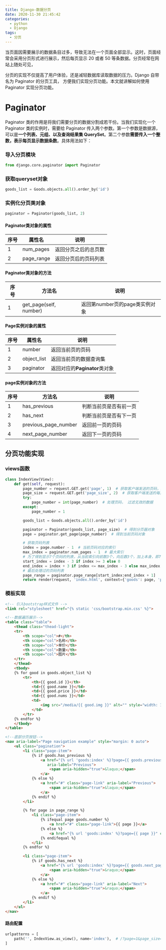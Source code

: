 ```yaml
---
title: Django-数据分页
date: 2020-11-30 21:45:42
categories:
  - python
  - Django
tags:
  - 分页
---
```


当页面因需要展示的数据条目过多，导致无法在一个页面全部显示。这时，页面经常会采用分页形式进行展示，然后每页显示 20 或者 50 等条数据。分页经常在网站上随处可见，

分页的实现不仅提高了用户体验，还是减轻数据库读取数据的压力。Django 自带名为 Paginator 的分页工具， 方便我们实现分页功能。本文就讲解如何使用 Paginator 实现分页功能。

# Paginator

Paginator 类的作用是将我们需要分页的数据分割成若干份。当我们实现化一个 Paginator 类的实例时，需要给 Paginator 传入两个参数。第一个参数是数据源，可以是**一个列表、元组、以及查询结果集 QuerySet**。第二个参数**需要传入一个整数，表示每页显示数据条数**。具体用法如下：

### 导入分页模块

```python
from django.core.paginator import Paginator
```

### 获取queryset对象

```python
goods_list = Goods.objects.all().order_by('id')
```

### 实例化分页类对象

```python
paginator = Paginator(goods_list, 2)
```

#### Paginator类对象的属性

| 序号 | 属性名     | 说明                 |
| ---- | ---------- | -------------------- |
| 1    | num_pages  | 返回分页之后的总页数 |
| 2    | page_range | 返回分页后的页码列表 |

#### Paginator类对象的方法

| 序号 | 方法名                 | 说明                           |
| ---- | ---------------------- | ------------------------------ |
| 1    | get_page(self, number) | 返回第number页的page类实例对象 |

#### Page实例对象的属性

| 序号 | 属性名      | 说明                          |
| ---- | ----------- | ----------------------------- |
| 1    | number      | 返回当前页的页码              |
| 2    | object_list | 返回当前页的数据查询集        |
| 3    | paginator   | 返回对应的**Paginator**类对象 |

#### page实例对象的方法

| 序号 | 方法名               | 说明                   |
| ---- | -------------------- | ---------------------- |
| 1    | has_previous         | 判断当前页是否有前一页 |
| 2    | has_next             | 判断当前页是否有下一页 |
| 3    | previous_page_number | 返回前一页的页码       |
| 4    | next_page_number     | 返回下一页的页码       |

## 分页功能实现

### views函数

```python
class IndexView(View):
    def get(self, request):
        page_number = request.GET.get('page', 1)  # 获取客户端发送的页码，默认为1
        page_size = request.GET.get('page_size', 2)  # 获取客户端发送的每页数量，默认为1
        try:
            page_number = int(page_number)  # 处理页码， 过滤无效的数据
        except:
            page_number = 1

        goods_list = Goods.objects.all().order_by('id')

        paginator = Paginator(goods_list, page_size)  # 得到分页器对象
        page = paginator.get_page(page_number)  # 得到当前页码对象

        # 获取页码列表
        index = page.number - 1  # 当前页码对应的索引
        max_index = paginator.num_pages - 1  # 最大索引
        # 为了得到显示7个页码的列表，从当前索引向前数3个，向后数3个，加上本身，即7个页码
        start_index = index - 3 if index >= 3 else 0
        end_index = index + 3 if index <= max_index - 3 else max_index
        # 最后处理过的页码列表
        page_range = paginator.page_range[start_index:end_index + 1]
        return render(request, 'index.html', context={'goods': page, 'page_range': page_range})

```

### 模板实现

```html
<!-- 引入bootstrap样式文件 -->
<link rel="stylesheet" href="{% static 'css/bootstrap.min.css' %}">

<!--数据遍历展示-->
<table class="table">
    <thead class="thead-light">
    <tr>
        <th scope="col">#</th>
        <th scope="col">名称</th>
        <th scope="col">单价</th>
        <th scope="col">数量</th>
        <th scope="col">图片</th>
    </tr>
    </thead>
    <tbody>
    {% for good in goods.object_list %}
        <tr>
            <th>{{ good.id }}</th>
            <td>{{ good.name }}</td>
            <td>{{ good.price }}</td>
            <td>{{ good.nums }}</td>
            <td>
                <img src="/media/{{ good.img }}" alt="" style="width: 100px;height: 130px">
            </td>
        </tr>
    {% endfor %}
    </tbody>
</table>

<!--底部分页按钮-->
<nav aria-label="Page navigation example" style="margin: 0 auto">
    <ul class="pagination">
        <li class="page-item">
            {% if goods.has_previous %}
                <a href="{% url 'goods:index' %}?page={{ goods.previous_page_number }}" class="page-link"
                   aria-label="Previous">
                    <span aria-hidden="true">&laquo;</span>
                </a>
            {% else %}
                <a href="#" class="page-link" aria-label="Previous">
                    <span aria-hidden="true">&laquo;</span>
                </a>
            {% endif %}
        </li>

        {% for page in page_range %}
            <li class="page-item">
                {% ifequal page goods.number %}
                    <a href="#" class="page-link">{{ page }}</a>
                {% else %}
                    <a href="{% url 'goods:index' %}?page={{ page }}" class="page-link">{{ page }}</a>
                {% endifequal %}
            </li>
        {% endfor %}

        <li class="page-item">
            {% if goods.has_next %}
                <a href="{% url 'goods:index' %}?page={{ goods.next_page_number }}" class="page-link" aria-label="Next">
                    <span aria-hidden="true">&raquo;</span>
                </a>
            {% else %}
                <a href="#" class="page-link" aria-label="Next">
                    <span aria-hidden="true">&raquo;</span>
                </a>
            {% endif %}
        </li>
    </ul>
</nav>
```

#### 路由配置

```python
urlpatterns = [
    path('', IndexView.as_view(), name='index'),  # /?page=1&page_size=2
]
```

